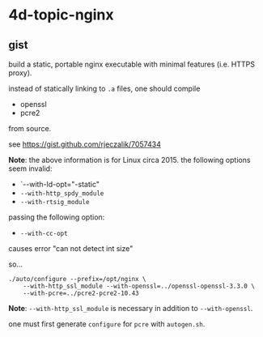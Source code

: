# 4d-topic-nginx

## gist

build a static, portable nginx executable with minimal features (i.e. HTTPS proxy).

instead of statically linking to `.a` files, one should compile 

* openssl
* pcre2

from source.

see https://gist.github.com/rjeczalik/7057434

**Note**: the above information is for Linux circa 2015. the following options seem invalid:

* `--with-ld-opt="-static"
* `--with-http_spdy_module`
* `--with-rtsig_module`

passing the following option:

* `--with-cc-opt`

causes error "can not detect int size"

so...

```
./auto/configure --prefix=/opt/nginx \
    --with-http_ssl_module --with-openssl=../openssl-openssl-3.3.0 \
    --with-pcre=../pcre2-pcre2-10.43
```

**Note**: `--with-http_ssl_module` is necessary in addition to `--with-openssl`.

one must first generate `configure` for `pcre` with `autogen.sh`.
